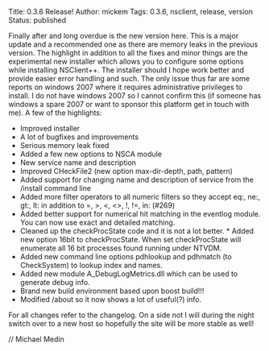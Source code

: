 Title: 0.3.6 Release!
Author: mickem
Tags: 0.3.6, nsclient, release, version
Status: published

Finally after and long overdue is the new version here. This is a major
update and a recommended one as there are memory leaks in the previous
version. The highlight in addition to all the fixes and minor things are
the experimental new installer which allows you to configure some
options while installing NSClient++. The installer should I hope work
better and provide easier error handling and such. The only issue thus
far are some reports on windows 2007 where it requires administrative
privileges to install. I do not have windows 2007 so I cannot confirm
this (if someone has windows a spare 2007 or want to sponsor this
platform get in touch with me). A few of the highlights:

* Improved installer 
* A lot of bugfixes and improvements 
* Serious memory leak fixed 
* Added a few new options to NSCA module 
* New service name and description 
* Improved CHeckFile2 (new option max-dir-depth, path, pattern) 
* Added support for changing name and description of service from the /install command line 
* Added more filter operators to all numeric filters so they accept eq:, ne:, gt:, lt: in addition to =, >, <, <>, !, !=, in: (#269) 
* Added better support for numerical hit matching in the eventlog module. You can now use exact and detailed matching. 
* Cleaned up the checkProcState code and it is not a lot better. * Added new option 16bit to checkProcState. 
  When set checkProcState will enumerate all 16 bit processes found running under NTVDM. 
* Added new command line options pdhlookup and pdhmatch (to CheckSystem) to lookup index and names. 
* Added new module A_DebugLogMetrics.dll which can be used to generate debug info. 
* Brand new build environment based upon boost build!!! 
* Modified /about so it now shows a lot of useful(?) info. 

For all changes refer to the changelog. On a side not I will during the
night switch over to a new host so hopefully the site will be more
stable as well! 

// Michael Medin
